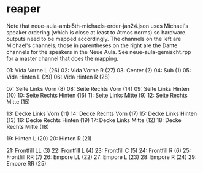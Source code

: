 # reaper
Note that neue-aula-ambi5th-michaels-order-jan24.json uses Michael's speaker
ordering (which is close at least to Atmos norms) so hardware outputs need to be
mapped accordingly. The channels on the left are Michael's channels; those in
parentheses on the right are the Dante channels for the speakers in the Neue
Aula. See neue-aula-gemischt.rpp for a master channel that does the mapping.

01: Vida Vorne L         (26)
02: Vida Vorne R         (27)
03: Center               (2)
04: Sub                  (1) 
05: Vida Hinten L        (29)
06: Vida Hinten R        (28)

07: Seite Links Vorn     (8)
08: Seite Rechts Vorn    (14)
09: Seite Links Hinten   (10)
10: Seite Rechts Hinten  (16)
11: Seite Links Mitte    (9)
12: Seite Rechts Mitte   (15)

13: Decke Links Vorn     (11)
14: Decke Rechts Vorn    (17)
15: Decke Links Hinten   (13)
16: Decke Rechts Hinten  (19)
17: Decke Links Mitte    (12)
18: Decke Rechts Mitte   (18)

19: Hinten L             (20)
20: Hinten R             (21)

21: Frontfill LL         (3)
22: Frontfill L          (4)
23: Frontfill C          (5)
24: Frontfill R          (6)
25: Frontfill RR         (7)
26: Empore LL            (22)
27: Empore L             (23)
28: Empore R             (24)
29: Empore RR            (25)
